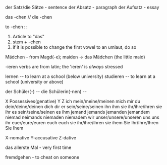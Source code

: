der Satz/die Sätze - sentence
der Absatz - paragraph
der Aufsatz - essay

das -chen // die -chen

to -chen ::
1) Article to "das"
2) stem + -chen
3) if it is possible to change the first vowel to an umlaut, do so

Mädchen - from Magd(-e); maiden -> das Mädchen (the little maid)

-ieren verbs are from latin; the 'ieren' is *always* stressed

lernen -- to learn at a school (below university)
studieren -- to learn at a school (university or above)

der Schüler(-) -- 
die Schülerin(-nen) --

X       Possessives(genative)   Y               Z
ich     mein/meine/meinen       mich            mir
du      dein/deine/deinen       dich            dir
er      sein/seine/seinen       ihn             ihm
sie     ihr/ihre/ihren          sie             ihr
es      sein/seine/seinen       es              ihm
jemand  jemands                 jemanden        jemandem
niemad  neimands                niemaden        niemadem
wir     unser/unsere/unseren    uns             uns
ihr     euer/eure/euren         euch            euch
sie     ihr/ihre/ihren          sie             ihem
Sie     Ihr/Ihre/Ihren          Sie             Ihem

X-nomative
Y-accusative
Z-dative

das allerste Mal - very first time

fremdgehen - to cheat on someone


